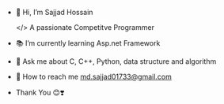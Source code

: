 - 👋 Hi, I’m Sajjad Hossain
  
  </> A passionate Competitve Programmer
- 📚 I’m currently learning Asp.net Framework
- 💬 Ask me about C, C++, Python, data structure and algorithm
- 📩 How to reach me md.sajjad01733@gmail.com
-   Thank You 😊❣️
<!---
Sajjad617/Sajjad617 is a ✨ special ✨ repository because its `README.md` (this file) appears on your GitHub profile.
You can click the Preview link to take a look at your changes.
--->
